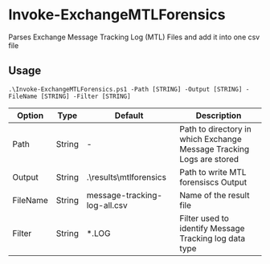 # Invoke-ExchangeMTLForensics

Parses Exchange Message Tracking Log (MTL) Files and add it into one csv file 

## Usage

`.\Invoke-ExchangeMTLForensics.ps1 -Path [STRING] -Output [STRING] -FileName [STRING] -Filter [STRING]`

| Option   | Type   | Default                      | Description                                                          |
| -------- | ------ | ---------------------------- | -------------------------------------------------------------------- |
| Path     | String | -                            | Path to directory in which Exchange Message Tracking Logs are stored |
| Output   | String | .\results\mtlforensics       | Path to write MTL forensiscs Output                                  |
| FileName | String | message-tracking-log-all.csv | Name of the result file                                              |
| Filter   | String | *.LOG                        | Filter used to identify Message Tracking log data type               |